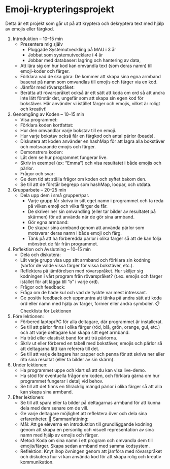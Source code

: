 Emoji-krypteringsprojekt
=========================

Detta är ett projekt som går ut på att kryptera och dekryptera text med hjälp av emojis eller färgkod.
1. Introduktion – 10–15 min
   - Presentera mig själv
     - Pluggade Systemutveckling på MAU i 3 år
     - Jobbat som systemutvecklare i 4 år
     - Jobbar med databaser: lagring och hantering av data, 
   - Att lära sig om hur kod kan omvandla text (som deras namn) till emoji-koder och färger.
   - Förklara vad de ska göra: De kommer att skapa sina egna armband baserat på namn som omvandlas till emojis och färger via en kod.
   - Jämför med rövarspråket:
   - Berätta att rövarspråket också är ett sätt att koda om ord så att andra inte lätt förstår det, ungefär som att skapa sin egen kod för bokstäver. Här använder vi istället färger och emojis, vilket är roligt och kreativt!
2. Genomgång av Koden – 10–15 min
   - Visa programmet:
   - Förklara koden kortfattat:
   - Hur den omvandlar varje bokstav till en emoji.
   - Hur varje bokstav också får en färgkod och antal pärlor (beads).
   - Diskutera att koden använder en hashMap för att lagra alla bokstäver och motsvarande emojis och färger.
   - Demonstrera koden:
   - Låt dem se hur programmet fungerar live.
   - Skriv in exempel (ex: “Emma”) och visa resultatet i både emojis och pärlor.
   - Frågor och svar:
   - Ge dem tid att ställa frågor om koden och syftet bakom den.
   - Se till att de förstår begrepp som hashMap, loopar, och utdata.
3. Grupparbete – 20–25 min
   - Dela upp dem i små grupper/par.
     - Varje grupp får skriva in sitt eget namn i programmet och ta reda på vilken emoji och vilka färger de får.
     - De skriver ner sin omvandling (eller tar bilder av resultatet på skärmen) för att använda när de gör sina armband.
     - Gör egna armband:
     - De skapar sina armband genom att använda pärlor som motsvarar deras namn i både emoji och färg.
     - Tänk på att ha förberedda pärlor i olika färger så att de kan följa mönstret de får från programmet.
4. Reflektion och Avslutning – 10–15 min
   - Dela och diskutera:
   - Låt varje grupp visa upp sitt armband och förklara sin kodning (varför de valde vissa färger för vissa bokstäver, etc.).
   - Reflektera på jämförelsen med rövarspråket. Hur skiljer sig kodningen i vårt program från rövarspråket? (t.ex. emojis och färger istället för att lägga till “o” i varje ord).
   - Frågor och feedback:
   - Fråga om de hade kul och vad de tyckte var mest intressant.
   - Ge positiv feedback och uppmuntra att tänka på andra sätt att koda ord eller namn med hjälp av färger, former eller andra symboler.
   📋 Checklista för Lektionen
1. Före lektionen:
   - Förbered laptop/PC för alla deltagare, där programmet är installerat.
   - Se till att pärlor finns i olika färger (röd, blå, grön, orange, gul, etc.) och att varje deltagare kan skapa sitt eget armband.
   - Ha tråd eller elastiskt band för att trä pärlorna.
   - Skriv ut eller förbered en tabell med bokstäver, emojis och pärlor så att deltagarna lätt kan referera till det.
   - Se till att varje deltagare har papper och penna för att skriva ner eller rita sina resultat (eller ta bilder av sin skärm).
2. Under lektionen:
   - Ha programmet uppe och klart så att du kan visa live-demo.
   - Ha stöd för eventuella frågor om koden, och förklara gärna om hur programmet fungerar i detalj vid behov.
   - Se till att det finns en tillräcklig mängd pärlor i olika färger så att alla kan skapa sina armband.
3. Efter lektionen:
   - Se till att spara eller ta bilder på deltagarnas armband för att kunna dela med dem senare om de vill.
   - Ge varje deltagare möjlighet att reflektera över och dela sina erfarenheter.
   🎯 Sammanfattning:
   - Mål: Att ge eleverna en introduktion till grundläggande kodning genom att skapa en personlig och visuell representation av sina namn med hjälp av emojis och färger.
   - Metod: Koda om sina namn i ett program och omvandla dem till emojis/färger. Skapa sedan armband med samma kodsystem.
   - Reflektion: Knyt ihop övningen genom att jämföra med rövarspråket och diskutera hur vi kan använda kod för att skapa rolig och kreativ kommunikation.